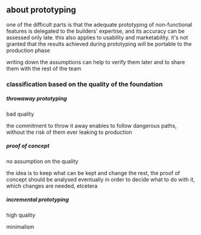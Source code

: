## about prototyping

one of the difficult parts is that the adequate prototyping of
non-functional features is delegated to the builders' expertise, and
its accuracy can be assessed only late. this also applies to usability
and marketability. it's not granted that the results achieved during
prototyping will be portable to the production phase

writing down the assumptions can help to verify them later and to
share them with the rest of the team

### classification based on the quality of the foundation

##### throwaway prototyping

bad quality

the commitment to throw it away enables to follow dangerous paths,
without the risk of them ever leaking to production

##### proof of concept

no assumption on the quality

the idea is to keep what can be kept and change the rest, the proof of
concept should be analysed eventually in order to decide what to do
with it, which changes are needed, etcetera

##### incremental prototyping

high quality

minimalism
